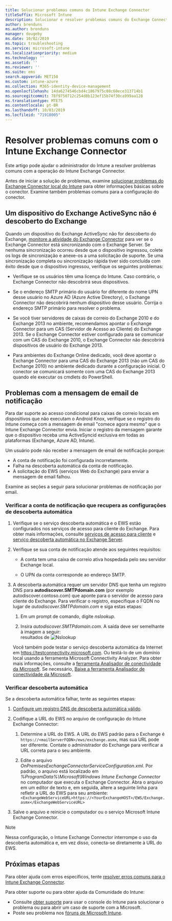 ```yaml
---
title: Solucionar problemas comuns do Intune Exchange Connector
titleSuffix: Microsoft Intune
description: Solucionar e resolver problemas comuns do Exchange Connector local Microsoft Intune.
author: brenduns
ms.author: brenduns
manager: dougeby
ms.date: 10/02/2019
ms.topic: troubleshooting
ms.service: microsoft-intune
ms.localizationpriority: medium
ms.technology: ''
ms.assetid: ''
ms.reviewer: ''
ms.suite: ems
search.appverid: MET150
ms.custom: intune-azure
ms.collection: M365-identity-device-management
ms.openlocfilehash: 14da6274546cbd4c1867975c08c60ece313714b1
ms.sourcegitcommit: 78f9750712c254d8b123ef15b74f30ca999aa128
ms.translationtype: MTE75
ms.contentlocale: pt-BR
ms.lasthandoff: 10/03/2019
ms.locfileid: "71918005"
---
```

# <a name="resolve-common-problems-with-the-intune-exchange-connector"></a>Resolver problemas comuns com o Intune Exchange Connector
 
Este artigo pode ajudar o administrador do Intune a resolver problemas comuns com a operação do Intune Exchange Connector.  

Antes de iniciar a solução de problemas, examine [solucionar problemas do Exchange Connector local do Intune](troubleshoot-exchange-connector.md) para obter informações básicas sobre o conector. Examine também problemas comuns para a configuração do conector. 

## <a name="an-exchange-activesync-device-isnt-discovered-from-exchange"></a>Um dispositivo do Exchange ActiveSync não é descoberto do Exchange

Quando um dispositivo do Exchange ActiveSync não for descoberto do Exchange, [monitore a atividade do Exchange Connector](exchange-connector-install.md#on-premises-intune-exchange-connector-high-availability-support) para ver se o Exchange Connector está sincronizando com o Exchange Server. Se nenhuma sincronização ocorreu desde que o dispositivo ingressou, colete os logs de sincronização e anexe-os a uma solicitação de suporte. Se uma sincronização completa ou sincronização rápida tiver sido concluída com êxito desde que o dispositivo ingressou, verifique os seguintes problemas: 

- Verifique se os usuários têm uma licença do Intune. Caso contrário, o Exchange Connector não descobrirá seus dispositivos.  

- Se o endereço SMTP primário do usuário for diferente do nome UPN desse usuário no Azure AD (Azure Active Directory), o Exchange Connector não descobrirá nenhum dispositivo desse usuário. Corrija o endereço SMTP primário para resolver o problema.  

- Se você tiver servidores de caixas de correio do Exchange 2010 e do Exchange 2013 no ambiente, recomendamos apontar o Exchange Connector para um CAS (Servidor de Acesso ao Cliente) do Exchange 2013. Se o Exchange Connector estiver configurado para se comunicar com um CAS do Exchange 2010, o Exchange Connector não descobrirá dispositivos de usuário do Exchange 2013.  

- Para ambientes do Exchange Online dedicado, você deve apontar o Exchange Connector para uma CAS do Exchange 2013 (não um CAS do Exchange 2010) no ambiente dedicado durante a configuração inicial. O conector se comunicará somente com uma CAS do Exchange 2013 quando ele executar os cmdlets do PowerShell.  


## <a name="problems-with-the-notification-email-message"></a>Problemas com a mensagem de email de notificação  

Para dar suporte ao acesso condicional para caixas de correio locais em dispositivos que não executam o Android Knox, verifique se o registro do Intune começa com a mensagem de email "comece agora mesmo" que o Intune Exchange Connector envia. Iniciar o registro da mensagem garante que o dispositivo receba uma ActiveSyncid exclusiva em todas as plataformas (Exchange, Azure AD, Intune).  

Um usuário pode não receber a mensagem de email de notificação porque:  

- A conta de notificação foi configurada incorretamente.
- Falha na descoberta automática da conta de notificação.
- A solicitação do EWS (serviços Web do Exchange) para enviar a mensagem de email falhou.

Examine as seções a seguir para solucionar problemas de notificação por email.

### <a name="check-the-notification-account-that-retrieves-autodiscover-settings"></a>Verificar a conta de notificação que recupera as configurações de descoberta automática
1. Verifique se o serviço descoberta automática e o EWS estão configurados nos serviços de acesso para cliente do Exchange. Para obter mais informações, consulte [serviços de acesso para cliente](https://docs.microsoft.com/Exchange/architecture/client-access/client-access) e [serviço descoberta automática no Exchange Server](https://docs.microsoft.com/Exchange/architecture/client-access/autodiscover?view=exchserver-2019).


2. Verifique se sua conta de notificação atende aos seguintes requisitos:

   - A conta tem uma caixa de correio ativa hospedada pelo seu servidor Exchange local.  

   - O UPN da conta corresponde ao endereço SMTP.

3. A descoberta automática requer um servidor DNS que tenha um registro DNS para **autodiscover.SMTPdomain.com** (por exemplo autodiscover.contoso.com) que aponte para o servidor de acesso para cliente do Exchange. Para verificar o registro, especifique o FQDN no lugar de *autodiscover.SMTPdomain.com* e siga estas etapas:

   1. Em um prompt de comando, digite *nslookup*.  

   2. Insira *autodiscover.SMTPdomain.com*. A saída deve ser semelhante à imagem a seguir:  
      resultados de ![Nslookup](./media/troubleshoot-exchange-connector-common-problems/nslookup-results.png
)

   Você também pode testar o serviço descoberta automática da Internet em https://testconnectivity.microsoft.com. Ou testá-lo de um domínio local usando a ferramenta Microsoft Connectivity Analyzer. Para obter mais informações, consulte a [ferramenta Analisador de conectividade da Microsoft](https://docs.microsoft.com/en-us/previous-versions/office/exchange-remote-connectivity/jj851141(v=exchg.80)). Se necessário, [Baixe a ferramenta Analisador de conectividade da Microsoft](http://go.microsoft.com/fwlink/?LinkID=313782).


### <a name="check-autodiscovery"></a>Verificar descoberta automática  

Se a descoberta automática falhar, tente as seguintes etapas:
1. [Configure um registro DNS de descoberta automática válido](https://docs.microsoft.com/previous-versions/exchange-server/exchange-150/mt473798(v=exchg.150)). 

2. Codifique a URL do EWS no arquivo de configuração do Intune Exchange Connector:

   1. Determine a URL do EWS. A URL do EWS padrão para o Exchange é `https://<mailServerFQDN>/ews/exchange.asmx`, mas sua URL pode ser diferente. Contate o administrador do Exchange para verificar a URL correta para o seu ambiente.

   2. Edite o arquivo *OnPremisesExchangeConnectorServiceConfiguration.xml*. Por padrão, o arquivo está localizado em *%ProgramData%\Microsoft\Windows Intune Exchange Connector* no computador que executa o Exchange Connector. Abra o arquivo em um editor de texto e, em seguida, altere a seguinte linha para refletir a URL do EWS para seu ambiente: `<ExchangeWebServiceURL>https://<YourExchangeHOST>/EWS/Exchange.asmx</ExchangeWebServiceURL>`
    

3. Salve o arquivo e reinicie o computador ou o serviço Microsoft Intune Exchange Connector.

>[!NOTE]
> Nessa configuração, o Intune Exchange Connector interrompe o uso da descoberta automática e, em vez disso, conecta-se diretamente à URL do EWS.

## <a name="next-steps"></a>Próximas etapas  

Para obter ajuda com erros específicos, tente [resolver erros comuns para o Intune Exchange Connector](troubleshoot-exchange-connector-common-errors.md).

Para obter suporte ou para obter ajuda da Comunidade do Intune:
- Consulte [obter suporte](../fundamentals/get-support.md) para usar o console do Intune para solucionar o problema ou para abrir um caso de suporte com a Microsoft. 
- Poste seu problema nos [fóruns de Microsoft Intune](https://social.technet.microsoft.com/Forums/en-US/home?forum=microsoftintuneprod).  
